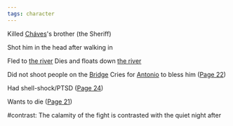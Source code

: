 ```yaml
---
tags: character
---
```

Killed [Cháves](</Cháves>)'s brother (the Sheriff)

Shot him in the head after walking in

Fled to [the river](</Water>)
Dies and floats down [the river](</Water>)

Did not shoot people on the [Bridge](</Bridge>)
Cries for [Antonio](</Antonio Márez>) to bless him
([Page 22](</BMU.pdf#page=34>))

Had shell-shock/PTSD ([Page 24](</BMU.pdf#page=36>))

Wants to die ([Page 21](</BMU.pdf#page=33>))

#contrast: The calamity of the fight is contrasted with the quiet night after
